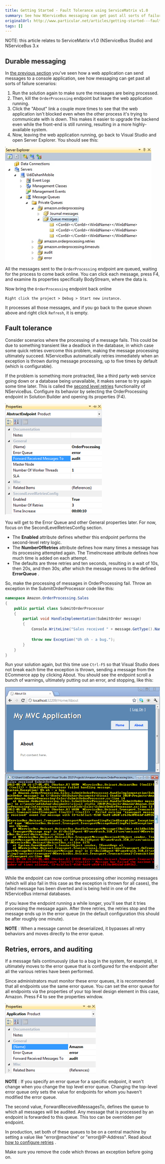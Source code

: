 ```yaml
---
title: Getting Started - Fault Tolerance using ServiceMatrix v1.0
summary: See how NServiceBus messaging can get past all sorts of failure scenarios.
originalUrl: http://www.particular.net/articles/getting-started---fault-tolerance
tags: []
---
```


NOTE: this article relates to ServiceMatrix v1.0 (NServiceBus Studio) and NServiceBus 3.x

Durable messaging
-----------------

In [the previous section](getting-started---creating-a-new-project.md) you've seen how a web application can send messages to a console application, see how messaging can get past all sorts of failure scenarios:

1.  Run the solution again to make sure the messages are being processed.
2.  Then, kill the `OrderProcessing` endpoint but leave the web application running.
3.  Click the "About" link a couple more times to see that the web application isn't blocked even when the other process it's trying to communicate with is down. This makes it easier to upgrade the backend even while the front-end is still running, resulting in a more highly-available system.
4.  Now, leaving the web application running, go back to Visual Studio and open Server Explorer. You should see this:

![Server Explorer](GettingStarted8.jpg)

All the messages sent to the `OrderProcessing` endpoint are queued, waiting for the process to come back online. You can click each message, press F4, and examine its properties specifically BodyStream, where the data is.

Now bring the `OrderProcessing` endpoint back online

    Right click the project > Debug > Start new instance.
    
It processes all those messages, and if you go back to the queue shown above and right click `Refresh`, it is empty.

Fault tolerance
---------------

Consider scenarios where the processing of a message fails. This could be due to something transient like a deadlock in the database, in which case some quick retries overcome this problem, making the message processing ultimately succeed. NServiceBus automatically retries immediately when an exception is thrown during message processing, up to five times by default (which is configurable).

If the problem is something more protracted, like a third party web service going down or a database being unavailable, it makes sense to try again some time later. This is called the [second level retries](second-level-retries.md) functionality of NServiceBus. Configure its behavior by selecting the OrderProcessing endpoint in Solution Builder and opening its properties (F4). 

![Endpoint properties](GettingStarted8.5.jpg) 

You will get to the Error Queue and other General properties later. For now, focus on the SecondLevelRetriesConfig section.

-   The **Enabled** attribute defines whether this endpoint performs the second-level retry logic.
-   The **NumberOfRetries** attribute defines how many times a message has its processing attempted again. The TimeIncrease attribute defines how much time is added on each attempt.
-   The defaults are three retries and ten seconds, resulting in a wait of 10s, then 20s, and then 30s; after which the message moves to the defined **ErrorQueue** .

So, make the processing of messages in OrderProcessing fail. Throw an exception in the SubmitOrderProcessor code like this:

```C#
namespace Amazon.OrderProcessing.Sales
{
    public partial class SubmitOrderProcessor
    {
        partial void HandleImplementation(SubmitOrder message)
        {
            Console.WriteLine("Sales received " + message.GetType().Name);
            
            throw new Exception("Uh oh - a bug.");
        }
    }
}
```



Run your solution again, but this time use `Ctrl-F5` so that Visual Studio does not break each time the exception is thrown, sending a message from the ECommerce app by clicking About. You should see the endpoint scroll a bunch of warnings, ultimately putting out an error, and stopping, like this:

![Retries](GettingStarted9.png) 

While the endpoint can now continue processing other incoming messages (which will also fail in this case as the exception is thrown for all cases), the failed message has been diverted and is being held in one of the NServiceBus internal databases.

If you leave the endpoint running a while longer, you'll see that it tries processing the message again. After three retries, the retries stop and the message ends up in the error queue (in the default configuration this should be after roughly one minute).

**NOTE** : When a message cannot be deserialized, it bypasses all retry behaviors and moves directly to the error queue.

Retries, errors, and auditing
-----------------------------

If a message fails continuously (due to a bug in the system, for example), it ultimately moves to the error queue that is configured for the endpoint after all the various retries have been performed.

Since administrators must monitor these error queues, it is recommended that all endpoints use the same error queue. You can set the error queue for all endpoints via the properties of your top level design element in this case, Amazon. Press F4 to see the properties window. 



![System level queue configuration](GettingStarted10.png)

**NOTE** : If you specify an error queue for a specific endpoint, it won't change when you change the top level error queue. Changing the top-level error queue only sets the value for endpoints for whom you haven't modified the error queue.

The second value, ForwardReceivedMessagesTo, defines the queue to which all messages will be audited. Any message that is processed by an endpoint is forwarded to this queue. This too can be overridden per endpoint.

In production, set both of these queues to be on a central machine by setting a value like "error@machine" or "error@IP-Address". Read about [how to configure retries](second-level-retries.md) .

Make sure you remove the code which throws an exception before going on.

